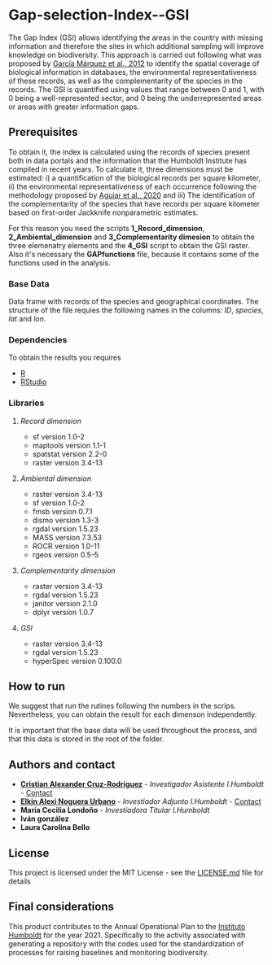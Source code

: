 # Gap-selection-Index--GSI

The Gap Index (GSI) allows identifying the areas in the country with missing information and therefore the sites in which additional sampling will improve knowledge on biodiversity. This approach is carried out following what was proposed by [García Márquez et al., 2012](http://www.biodiversity-plants.de/biodivers_ecol/article_meta.php?DOI=10.7809/b-e.00057) to identify the spatial coverage of biological information in databases, the environmental representativeness of these records, as well as the complementarity of the species in the records. The GSI is quantified using values ​​that range between 0 and 1, with 0 being a well-represented sector, and 0 being the underrepresented areas or areas with greater information gaps.

## Prerequisites

To obtain it, the index is calculated using the records of species present both in data portals and the information that the Humboldt Institute has compiled in recent years. To calculate it, three dimensions must be estimated: i) a quantification of the biological records per square kilometer, ii) the environmental representativeness of each occurrence following the methodology proposed by [Aguiar et al., 2020](https://onlinelibrary.wiley.com/doi/full/10.1111/ddi.13137) and iii) The identification of the complementarity of the species that have records per square kilometer based on first-order Jackknife nonparametric estimates. 

For this reason you need the scripts **1_Record_dimension**, **2_Ambiental_dimension** and **3_Complementarity dimesion** to obtain the three elemenatry elements and the **4_GSI** script to obtain the GSI raster. Also it's necessary the **GAPfunctions** file, because it contains some of the functions used in the analysis.


### Base Data

Data frame with records of the species and geographical coordinates. The structure of the file requies the following names in the columns: _ID_, _species_, _lat_ and _lon_.

### Dependencies

To obtain the results you requires 

* [R](https://cran.r-project.org/mirrors.html)
* [RStudio](https://www.rstudio.com/products/rstudio/download/#download)

### Libraries

1. _Record dimension_
   - sf version 1.0-2 
   - maptools version 1.1-1
   - spatstat version 2.2-0
   - raster version 3.4-13

2. _Ambiental dimension_
   - raster version 3.4-13
   - sf version 1.0-2
   - fmsb version 0.7.1
   - dismo version 1.3-3
   - rgdal version 1.5.23
   - MASS version 7.3.53
   - ROCR version 1.0-11
   - rgeos version 0.5-5

3. _Complementarity dimension_
   - raster version 3.4-13
   - rgdal version 1.5.23
   - janitor version 2.1.0
   - dplyr version 1.0.7

4. _GSI_
   - raster version 3.4-13
   - rgdal version 1.5.23
   - hyperSpec version 0.100.0


## How to run

We suggest that run the rutines following the numbers in the scrips. Nevertheless, you can obtain the result for each dimenson independently. 

It is important that the base data will be used throughout the process, and that this data is stored in the root of the folder.

 ## Authors and contact
 
* **[Cristian Alexander Cruz-Rodríguez](https://github.com/crcruzr)** - *Investigador Asistente I.Humboldt* -  [Contact](ccruz@humboldt.org.co)
* **[Elkin Alexi Noguera Urbano](https://github.com/elkalexno)** - *Investiador Adjunto I.Humboldt* - [Contact](enoguera@humboldt.org.co)
* **Maria Cecilia Londoño** - *Investiadora Titular I.Humboldt* 
* **Iván gonzález**
* **Laura Carolina Bello**
 

## License

This project is licensed under the MIT License - see the [LICENSE.md](https://github.com/PEM-Humboldt/indicadores-sinap/blob/master/LICENSE.md) file for details



## Final considerations

This product contributes to the Annual Operational Plan to the [Instituto Humboldt](http://www.humboldt.org.co/es/) for the year 2021. Specifically to the activity associated with generating a repository with the codes used for the standardization of processes for raising baselines and monitoring biodiversity.
